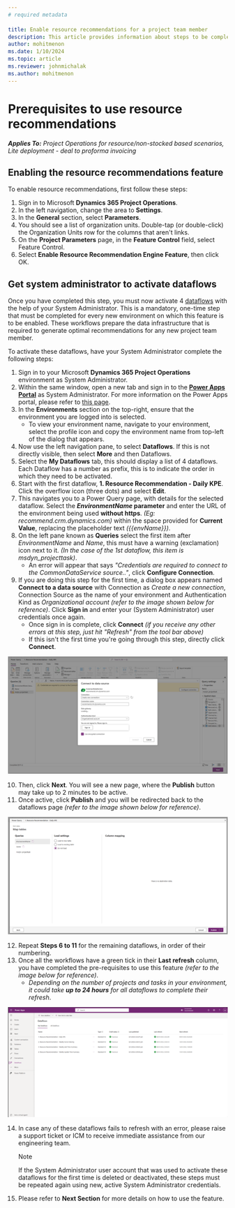 ```yaml
---
# required metadata

title: Enable resource recommendations for a project team member
description: This article provides information about steps to be completed in order to use the resource recommendations feature for the first time.
author: mohitmenon
ms.date: 1/10/2024
ms.topic: article
ms.reviewer: johnmichalak
ms.author: mohitmenon
---
```


# Prerequisites to use resource recommendations

_**Applies To:** Project Operations for resource/non-stocked based scenarios, Lite deployment - deal to proforma invoicing_


## Enabling the resource recommendations feature

To enable resource recommendations, first follow these steps:

1.	Sign in to Microsoft **Dynamics 365 Project Operations**.
2.	In the left navigation, change the area to **Settings**.
3.	In the **General** section, select **Parameters**.
4.	You should see a list of organization units. Double-tap (or double-click) the Organization Units row for the columns that aren't links.
5.	On the **Project Parameters** page, in the **Feature Control** field, select Feature Control.
6.	Select **Enable Resource Recommendation Engine Feature**, then click OK.

## Get system administrator to activate dataflows 

Once you have completed this step, you must now activate 4 [dataflows](https://learn.microsoft.com/power-apps/maker/data-platform/create-and-use-dataflows) with the help of your System Administrator. This is a mandatory, one-time step that must be completed for every new environment on which this feature is to be enabled. These workflows prepare the data infrastructure that is required to generate optimal recommendations for any new project team member.

To activate these dataflows, have your System Administrator complete the following steps:

1. Sign in to your Microsoft **Dynamics 365 Project Operations** environment as System Administrator.
2. Within the same window, open a new tab and sign in to the [**Power Apps Portal**](https://make.powerapps.com) as System Administrator. For more information on the Power Apps portal, please refer to [this page](https://learn.microsoft.com/power-apps/maker/canvas-apps/sign-in-to-power-apps).
3. In the **Environments** section on the top-right, ensure that the environment you are logged into is selected. 
    - To view your environment name, navigate to your environment, select the profile icon and copy the environment name from top-left of the dialog that appears.
4. Now use the left navigation pane, to select **Dataflows**. If this is not directly visible, then select **More** and then Dataflows.
5. Select the **My Dataflows** tab, this should display a list of 4 dataflows. Each Dataflow has a number as prefix, this is to indicate the order in which they need to be activated.
6. Start with the first dataflow, **1. Resource Recommendation - Daily KPE**. Click the overflow icon (three dots) and select **Edit**.
7. This navigates you to a Power Query page, with details for the selected dataflow. Select the **_EnvironmentName_ parameter** and enter the URL of the environment being used **without https**. _(Eg: recommend.crm.dynamics.com)_ within the space provided for **Current Value**, replacing the placeholder text _({{envName}})_.
8. On the left pane known as **Queries** select the first item after _EnvironmentName_ and _Name_, this must have a warning (exclamation) icon next to it. _(In the case of the 1st dataflow, this item is msdyn_projecttask)_.
    -  An error will appear that says _"Credentials are required to connect to the CommonDataService source.."_, click **Configure Connection**.
9. If you are doing this step for the first time, a dialog box appears named **Connect to a data source** with Connection as _Create a new connection_, Connection Source as the name of your environment and Authentication Kind as _Organizational account_ _(refer to the image shown below for reference)_. Click **Sign in** and enter your (System Administrator) user credentials once again.
    - Once sign in is complete, click **Connect** _(if you receive any other errors at this step, just hit "Refresh" from the tool bar above)_
    - If this isn't the first time you're going through this step, directly click **Connect**.


![Configure Connection for Dataflow](../media/RRConfigureConnection.png)

10. Then, click **Next**. You will see a new page, where the **Publish** button may take up to 2 minutes to be active.
11. Once active, click **Publish** and you will be redirected back to the dataflows page _(refer to the image shown below for reference)_. 

![Publish Dataflow](../media/RRDataflowPublish.png)

12. Repeat **Steps 6 to 11** for the remaining dataflows, in order of their numbering.
13. Once all the workflows have a green tick in their **Last refresh** column, you have completed the pre-requisites to use this feature _(refer to the image below for reference)_.   
    - _Depending on the number of projects and tasks in your environment, it could take **up to 24 hours** for all dataflows to complete their refresh_.

![Last Refresh Completed](../media/RRLastRefreshComplete.png)

14. In case any of these dataflows fails to refresh with an error, please raise a support ticket or ICM to receive immediate assistance from our engineering team.

    >[!NOTE]
    > If the System Administrator user account that was used to activate these dataflows for the first time is deleted or deactivated, these steps must be repeated again using new, active System Administrator credentials.

15. Please refer to **Next Section** for more details on how to use the feature.


